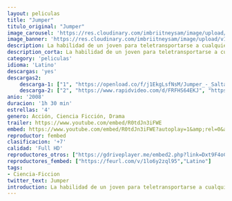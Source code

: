 ```yaml
---
layout: peliculas
title: "Jumper"
titulo_original: "Jumper"
image_carousel: 'https://res.cloudinary.com/imbriitneysam/image/upload/v1547078156/jumper-poster-min.jpg'
image_banner: 'https://res.cloudinary.com/imbriitneysam/image/upload/v1547078159/umper-banner-min.jpg'
description: La habilidad de un joven para teletransportarse a cualquier parte del mundo lo convierte en blanco de personas que desean matarlo y de otros parecidos a él.
description_corta: La habilidad de un joven para teletransportarse a cualquier parte del mundo lo convierte en blanco de personas que desean matarlo y de otros parecidos a él.
category: 'peliculas'
idioma: 'Latino'
descargas: 'yes'
descargas2:
    descarga-1: ["1", "https://openload.co/f/j1EkgLsfNsM/Jumper_-_Saltador_%282008%29.mp4", "https://www.google.com/s2/favicons?domain=openload.co","OpenLoad","https://res.cloudinary.com/imbriitneysam/image/upload/v1541473684/mexico.png", "Latino", "Full HD"]
    descarga-2: ["2", "https://www.rapidvideo.com/d/FRFHS64EKJ", "https://www.google.com/s2/favicons?domain=www.rapidvideo.com","RapidVideo","https://res.cloudinary.com/imbriitneysam/image/upload/v1541473684/mexico.png", "Latino", "Full HD"]
anio: '2008'
duracion: '1h 30 min'
estrellas: '4'
genero: Acción, Ciencia Ficción, Drama
trailer: https://www.youtube.com/embed/R0tdJn3iFWE
embed: https://www.youtube.com/embed/R0tdJn3iFWE?autoplay=1&amp;rel=0&amp;hd=1&border=0&wmode=opaque&enablejsapi=1&modestbranding=1&controls=1&showinfo=0
reproductor: fembed
clasificacion: '+7'
calidad: 'Full HD'
reproductores_otros: ["https://gdriveplayer.me/embed2.php?link=Dxt9F4oCAY9IzY5enzBvfAsCHP8%252BhDMRpZp5hEuZrCM69C%252Fkr%252Br65GbEXUedIFJzYgtAikclc38dPsdu4sY61CWWvBbE84cc1yWix6Rbe6%252BbrWJlUdfR8tCPOi%252FEA1D71uu3RJaKL41tjYwAJNZCBmuKY5FRo3U9f1TLc9NigsxBYpIIw25FX8xnz9NBBDHKM%253D","Latino","https://www.zembed.to/public/dist/asteroid.html?id=799b30afc244df5c1b60572ef221c180&title=Jumper","Latino","https://mstream.website/pdqp526hs4xk","Latino"]
reproductores_fembed: ["https://feurl.com/v/1lo6y2zql95","Latino"]
tags:
- Ciencia-Ficcion
twitter_text: Jumper
introduction: La habilidad de un joven para teletransportarse a cualquier parte del mundo lo convierte en blanco de personas que desean matarlo y de otros parecidos a él.
---
```












